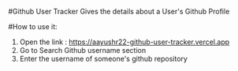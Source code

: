 #Github User Tracker
Gives the details about a User's Github Profile

#How to use it:
1. Open the link : https://aayushr22-github-user-tracker.vercel.app
2. Go to Search Github username section
3. Enter the username of someone's github repository

